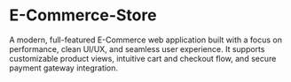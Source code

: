 # E-Commerce-Store
A modern, full-featured E-Commerce web application built with a focus on performance, clean UI/UX, and seamless user experience. It supports customizable product views, intuitive cart and checkout flow, and secure payment gateway integration.
